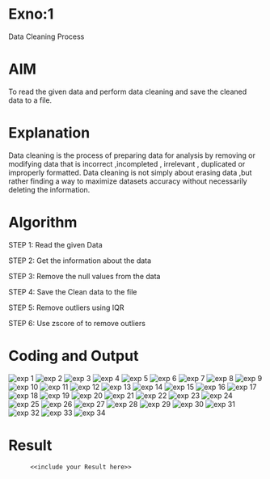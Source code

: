 # Exno:1
Data Cleaning Process

# AIM
To read the given data and perform data cleaning and save the cleaned data to a file.

# Explanation
Data cleaning is the process of preparing data for analysis by removing or modifying data that is incorrect ,incompleted , irrelevant , duplicated or improperly formatted. Data cleaning is not simply about erasing data ,but rather finding a way to maximize datasets accuracy without necessarily deleting the information.

# Algorithm
STEP 1: Read the given Data

STEP 2: Get the information about the data

STEP 3: Remove the null values from the data

STEP 4: Save the Clean data to the file

STEP 5: Remove outliers using IQR

STEP 6: Use zscore of to remove outliers

# Coding and Output
![exp 1](https://github.com/user-attachments/assets/97de7af9-acd3-4d45-a7df-3b914f4f7332)
![exp 2](https://github.com/user-attachments/assets/94b56616-b52f-4266-bdb5-48b3d5d0a9d8)
![exp 3](https://github.com/user-attachments/assets/882a056a-313f-4170-b24f-1e3b994e0a91)
![exp 4](https://github.com/user-attachments/assets/7908147c-cebb-4e47-8b75-4c20ad769878)
![exp 5](https://github.com/user-attachments/assets/f8b6ff49-3e60-4524-9a4f-f4a9b1efb54d)
![exp 6](https://github.com/user-attachments/assets/df002b78-f7c7-4811-b6b8-3171516d6c68)
![exp 7](https://github.com/user-attachments/assets/15a53ed2-9841-4bf1-a95e-7bca77731b58)
![exp 8](https://github.com/user-attachments/assets/3721e576-10d2-4024-9ad3-438c62ee7243)
![exp 9](https://github.com/user-attachments/assets/27245f2d-a12b-46a5-a5a6-7a42a32b3c29)
![exp 10](https://github.com/user-attachments/assets/2964684f-f9e6-4504-86ad-54e90f83c6b2)
![exp 11](https://github.com/user-attachments/assets/301eb505-f158-4462-a837-4c515fed154a)
![exp 12](https://github.com/user-attachments/assets/fa84daab-e4d5-4750-8101-76d35f0e094e)
![exp 13](https://github.com/user-attachments/assets/6618fcf5-453c-4b2e-8599-b12dbf0af38a)
![exp 14](https://github.com/user-attachments/assets/2ffa0b2b-e1e9-484d-8b05-536c3b33eb85)
![exp 15](https://github.com/user-attachments/assets/16e21bd3-7e79-498a-bb12-3bc93908a8bb)
![exp 16](https://github.com/user-attachments/assets/d4fda53d-07d8-41b4-a30b-f25d2ece65eb)
![exp 17](https://github.com/user-attachments/assets/8df29650-5f88-413e-a3e3-9e98c454566f)
![exp 18](https://github.com/user-attachments/assets/1c4bfb9a-07d3-49ce-93f0-08dfcab6269e)
![exp 19](https://github.com/user-attachments/assets/a5f65374-5808-4c02-8a76-01335f392b61)
![exp 20](https://github.com/user-attachments/assets/fcde2b8d-862c-4119-8a8c-615f186ef504)
![exp 21](https://github.com/user-attachments/assets/2180545d-57ff-48a2-9d1c-d3ea41dbc32b)
![exp 22](https://github.com/user-attachments/assets/042d0992-debd-42ca-889f-ca99156cb6c1)
![exp 23](https://github.com/user-attachments/assets/883c5742-e4e0-4080-9cde-ff73629bf82e)
![exp 24](https://github.com/user-attachments/assets/cd2193bc-a0f3-40dc-aa43-bb79aaaa63b4)
![exp 25](https://github.com/user-attachments/assets/cf5ca013-b8be-4ea2-b7bb-b40be484d2c6)
![exp 26](https://github.com/user-attachments/assets/572f5e10-d6f8-48d3-bfc6-6233273938b1)
![exp 27](https://github.com/user-attachments/assets/5dbce313-997a-43bf-934f-be7b64789609)
![exp 28](https://github.com/user-attachments/assets/72d4551b-9bc6-4e18-89aa-bba27acb47b8)
![exp 29](https://github.com/user-attachments/assets/f4966415-c530-4d50-b7fd-c28c42251e06)
![exp 30](https://github.com/user-attachments/assets/8ac75805-9e8f-4ae6-8861-0869241165f8)
![exp 31](https://github.com/user-attachments/assets/1c7f4924-40b1-40d2-92fc-882f3a927fef)
![exp 32](https://github.com/user-attachments/assets/41a56d43-f84f-4901-93eb-267380c0a26d)
![exp 33](https://github.com/user-attachments/assets/42c827ea-69f3-4a4c-8670-ad676df4c151)
![exp 34](https://github.com/user-attachments/assets/af51cd37-8b3f-4727-9e3a-263a598b51c9)

# Result
          <<include your Result here>>
